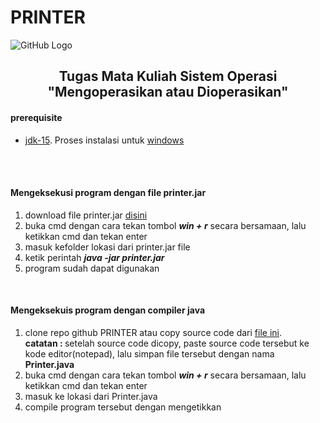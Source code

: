 # PRINTER

![GitHub Logo](https://saintek.uinsu.ac.id/assets/images/icons/header_1.png)
<h2 align="center">Tugas Mata Kuliah Sistem Operasi "Mengoperasikan atau Dioperasikan"</h2>

<h4>prerequisite</h4>
<ul>
  <li><a href="https://www.oracle.com/java/technologies/javase-jdk15-downloads.html">jdk-15</a>. Proses instalasi untuk <a href="https://www.duniailkom.com/tutorial-belajar-java-mengatur-setting-path-untuk-java-jdk/">windows</a></li>
</ul>


<br><br><h4>Mengeksekusi program dengan file printer.jar</h4>
<ol>
  <li>download file printer.jar <a href="https://drive.google.com/file/d/1VjEurwJRY3NZKAxpJ7hYiKEP5yKaxcnQ/view?usp=sharing">disini</a></li>
  <li>buka cmd dengan cara tekan tombol <b><i>win + r</i></b> secara bersamaan, lalu ketikkan cmd dan tekan enter</li>
  <li>masuk kefolder lokasi dari printer.jar file</li>
  <li>ketik perintah <b><i>java -jar printer.jar</i></b></li>
  <li>program sudah dapat digunakan</li>
</ol>
<br>
<h4>Mengeksekuis program dengan compiler java</h4>
<ol>
   <li>clone repo github PRINTER atau copy source code dari <a href="https://github.com/IMAMSODIK/PRINTER/blob/master/Printer.java">file ini</a>.<br>
     <b>catatan : </b> setelah source code dicopy, paste source code tersebut ke kode editor(notepad), lalu simpan file tersebut dengan nama <b>Printer.java</b></li>
  <li>buka cmd dengan cara tekan tombol <b><i>win + r</i></b> secara bersamaan, lalu ketikkan cmd dan tekan enter</li>
  <li>masuk ke lokasi dari Printer.java</li>
  <li>compile program tersebut dengan mengetikkan 
